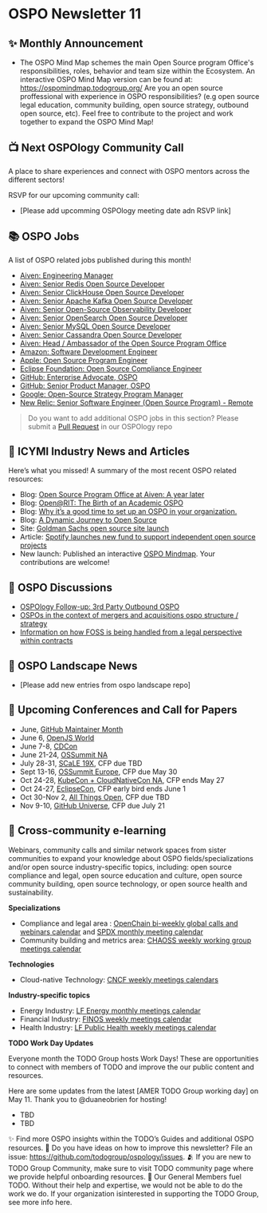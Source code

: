 # OSPO Newsletter 11

## ✨ Monthly Announcement 

- The OSPO Mind Map schemes the main Open Source program Office's responsibilities, roles, behavior and team size within the Ecosystem. An interactive OSPO Mind Map version can be found at: https://ospomindmap.todogroup.org/ Are you an open source proffessional with experience in OSPO responsibilities? (e.g open source legal education, community building, open source strategy, outbound open source, etc). Feel free to contribute to the project and work together to expand the OSPO Mind Map!

## 📺 Next OSPOlogy Community Call

A place to share experiences and connect with OSPO mentors across the different sectors!

RSVP for our upcoming community call:

* [Please add upcomming OSPOlogy meeting date adn RSVP link]


## 📚 OSPO Jobs

A list of OSPO related jobs published during this month!

* [Aiven: Engineering Manager](https://apply.workable.com/aiven/j/B4AB10D57E/)
* [Aiven: Senior Redis Open Source Developer](https://apply.workable.com/aiven/j/7BFFF9FF7E/)
* [Aiven: Senior ClickHouse Open Source Developer](https://apply.workable.com/aiven/j/F0FB31090E/)
* [Aiven: Senior Apache Kafka Open Source Developer](https://apply.workable.com/aiven/j/252CC6A4BD/)
* [Aiven: Senior Open-Source Observability Developer](https://apply.workable.com/aiven/j/8E871F87B3/)
* [Aiven: Senior OpenSearch Open Source Developer](https://apply.workable.com/aiven/j/324DD23DFA/)
* [Aiven: Senior MySQL Open Source Developer](https://apply.workable.com/aiven/j/9A6026F629/)
* [Aiven: Senior Cassandra Open Source Developer](https://apply.workable.com/aiven/j/BDE517268D/)
* [Aiven: Head / Ambassador of the Open Source Program Office](https://apply.workable.com/aiven/j/15E66763C3/)
* [Amazon: Software Development Engineer](https://www.amazon.jobs/en/jobs/2015863/software-development-engineer)
* [Apple: Open Source Program Engineer](https://jobs.apple.com/en-us/details/200349858/open-source-program-engineer)
* [Eclipse Foundation: Open Source Compliance Engineer](https://eclipsefoundation.applytojob.com/apply/MYBXoD8nB1/Open-Source-Compliance-Engineer)
* [GitHub: Enterprise Advocate, OSPO](https://boards.greenhouse.io/github/jobs/4040985)
* [GitHub: Senior Product Manager, OSPO](https://www.linkedin.com/jobs/view/3044912414)
* [Google: Open-Source Strategy Program Manager](https://careers.google.com/jobs/results/102679127212860102/)
* [New Relic: Senior Software Engineer (Open Source Program) - Remote](https://newrelic.com/about/careers?p=job%2FoDrwgfwA)

> Do you want to add additional OSPO jobs in this section? Please submit a [Pull Request](https://github.com/todogroup/ospology/tree/main/newsletter#how-to-contribute-to-osponews) in our OSPOlogy repo

## 📌 ICYMI Industry News and Articles

Here’s what you missed! A summary of the most recent OSPO related resources:

* Blog: [Open Source Program Office at Aiven: A year later](https://aiven.io/blog/open-source-program-office-at-aiven-a-year-later)
* Blog: [Open@RIT: The Birth of an Academic OSPO](https://www.linux.com/news/openrit-the-birth-of-an-academic-ospo-2/)
* Blog: [Why it’s a good time to set up an OSPO in your organization.](https://blog.bitergia.com/2022/04/19/why-its-a-good-time-to-set-up-an-ospo-in-your-organization/)
* Blog: [A Dynamic Journey to Open Source](https://www.aboutwayfair.com/careers/tech-blog/a-dynamic-journey-to-open-source)
* Site: [Goldman Sachs open source site launch](https://developer.gs.com/discover/open-source)
* Article: [Spotify launches new fund to support independent open source projects](https://techcrunch.com/2022/04/25/spotify-fund-support-independent-open-source-projects/)
* New launch: Published an interactive [OSPO Mindmap](https://github.com/todogroup/ospology/tree/main/ospo-mindmap). Your contributions are welcome!

## 🙋 OSPO Discussions

* [OSPOlogy Follow-up: 3rd Party Outbound OSPO](https://github.com/todogroup/ospology/discussions/96)
* [OSPOs in the context of mergers and acquisitions ospo structure / strategy](https://github.com/todogroup/ospology/discussions/102)
* [Information on how FOSS is being handled from a legal perspective within contracts](https://github.com/todogroup/ospology/discussions/95)

## 📩 OSPO Landscape News

* [Please add new entries from ospo landscape repo]

## 📎 Upcoming Conferences and Call for Papers

* June, [GitHub Maintainer Month](https://maintainermonth.github.com/)
* June 6, [OpenJS World](https://events.linuxfoundation.org/openjs-world/)
* June 7-8, [CDCon](https://events.linuxfoundation.org/cdcon/)
* June 21-24, [OSSummit NA](https://events.linuxfoundation.org/open-source-summit-north-america/)
* July 28-31, [SCaLE 19X](https://www.socallinuxexpo.org/scale/19x), CFP due TBD
* Sept 13-16, [OSSummit Europe](https://events.linuxfoundation.org/open-source-summit-europe/), CFP due May 30
* Oct 24-28, [KubeCon + CloudNativeCon NA](https://events.linuxfoundation.org/kubecon-cloudnativecon-north-america/), CFP ends May 27
* Oct 24-27, [EclipseCon](https://www.eclipsecon.org/2022), CFP early bird ends June 1
* Oct 30-Nov 2, [All Things Open](https://2021.allthingsopen.org/save-the-date-2022/), CFP due TBD
* Nov 9-10, [GitHub Universe](https://www.githubuniverse.com/), CFP due July 21

## 🔭 Cross-community e-learning

Webinars, community calls and similar network spaces from sister communities to expand your knowledge about OSPO fields/specializations and/or open source industry-specific topics, including: open source compliance and legal, open source education and culture, open source community building, open source technology, or open source health and sustainability. 

**Specializations**

* Compliance and legal area : [OpenChain bi-weekly global calls and webinars calendar](https://calendar.google.com/calendar/embed?src=c_08seb6095ofjtfr5fjb5tabgl4%40group.calendar.google.com&ctz=Asia%2FTokyo) and [SPDX monthly meeting calendar](https://wiki.spdx.org/view/General_Meeting)
* Community building and metrics area: [CHAOSS weekly working group meetings calendar](https://chaoss.community/participate/)

**Technologies**

* Cloud-native Technology: [CNCF weekly meetings calendars](https://www.cncf.io/calendar/)

**Industry-specific topics**

* Energy Industry: [LF Energy monthly meetings calendar](https://www.lfenergy.org/events/)
* Financial Industry: [FINOS weekly meetings calendar](https://www.finos.org/finos-community-calendar)
* Health Industry: [LF Public Health weekly meetings calendar](https://www.lfph.io/calendar/)

**TODO Work Day Updates**

Everyone month the TODO Group hosts Work Days! These are opportunities to connect with members of TODO and improve the our public content and resources. 

Here are some updates from the latest [AMER TODO Group working day] on May 11. Thank you to @duaneobrien for hosting!
- TBD
- TBD

✨ Find more OSPO insights within the TODO’s Guides and additional OSPO resources.
🧐 Do you have ideas on how to improve this newsletter? File an issue: https://github.com/todogroup/ospology/issues.
🫂 If you are new to TODO Group Community, make sure to visit TODO community page where we provide helpful onboarding resources.
💚 Our General Members fuel TODO. Without their help and expertise, we would not be able to do the work we do. If your organization isinterested in supporting the TODO Group, see more info here.

